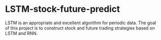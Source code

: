 # LSTM-stock-future-predict
LSTM is an appropriate and excellent algorithm for periodic data. The goal of this project is to construct stock and future trading strategies based on LSTM and RNN.
